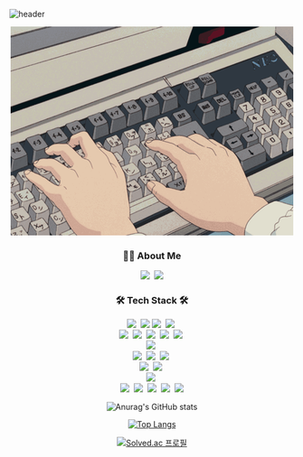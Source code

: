![header](https://capsule-render.vercel.app/api?type=waving&color=F8E2CF&height=300&section=header&text=LJW1126&fontSize=90&animation=fadeIn&fontAlignY=38&desc=Decorate%20GitHub%20Profile%20or%20any%20Repo%20like%20me!&descAlignY=51&descAlign=62)

<div align="center">
  <img src="./images/keyboard.gif"/>
</div>

<h3 align="center">💁‍♂️ About Me </h3>
<p align="center">
  <a href="https://dear-cloud-414.notion.site/452d58765f4148d0ac456cbb79ee6612"><img src="https://img.shields.io/badge/Notion-000000?style=flat-square&logo=Notion&logoColor=white&link=https://dear-cloud-414.notion.site/452d58765f4148d0ac456cbb79ee6612"/></a>&nbsp
  <a href="mailto:leejinwoo1126@gmail.com"><img src="https://img.shields.io/badge/Gmail-d14836?style=flat-square&logo=Gmail&logoColor=white&link=mailto:4855chl@gmail.com"/></a>
</p>

<!--
  1. 주소에 + 는 %2B로 , 공백은 %20으로 치환하기 !
  [사이트 주소]
  1. 배지 아이콘 >> simpleicons.org
  2. BOJ 프로필 >> https://github.com/mazassumnida/mazassumnida
  3. capsule-render(헤더) >> https://github.com/kyechan99/capsule-render
  4. GitHub Stat >> https://github.com/anuraghazra/github-readme-stats/blob/master/docs/readme_kr.md#themes
-->
<h3 align="center">🛠 Tech Stack 🛠</h3>
<p align="center">
  <img src="https://img.shields.io/badge/Java-007396?style=flat-square&logo=Java&logoColor=white"/>&nbsp 
  <img src="https://img.shields.io/badge/Spring-6DB33F?style=flat-square&logo=Spring&logoColor=white"/>
  <img src="https://img.shields.io/badge/Spring%20Batch-6DB33F?style=flat-square&logo=Spring&logoColor=white"/>&nbsp 
  <img src="https://img.shields.io/badge/Spring%20Boot-6DB33F?style=flat-square&logo=Spring Boot&logoColor=white"/>&nbsp 
  <br/>
  <img src="https://img.shields.io/badge/HTML5-4479A1?style=flat-square&logo=HTML5&logoColor=white"/>&nbsp 
  <img src="https://img.shields.io/badge/CSS3-1572B6?style=flat-square&logo=Css3&logoColor=white"/>&nbsp 
  <img src="https://img.shields.io/badge/Javascript-1572B6?style=flat-square&logo=javascript&logoColor=white"/>&nbsp 
  <img src="https://img.shields.io/badge/Vue.js-6DB33F?style=flat-square&logo=Vue.js&logoColor=white"/>&nbsp 
  <img src="https://img.shields.io/badge/VueCLI-6DB33F?style=flat-square&logo=Vue.js&logoColor=white"/>&nbsp 
  <br/>
  <img src="https://img.shields.io/badge/Python-3766AB?style=flat-square&logo=Python&logoColor=white"/>&nbsp 
  <br/>
  <img src="https://img.shields.io/badge/Mysql-4479A1?style=flat-square&logo=MySql&logoColor=white"/>&nbsp 
  <img src="https://img.shields.io/badge/MariaDB-4479A1?style=flat-square&logo=MariaDB&logoColor=white"/>&nbsp 
  <img src="https://img.shields.io/badge/Oracle-d14836?style=flat-square&logo=Oracle&logoColor=white"/>&nbsp
  <br/>
  <img src="https://img.shields.io/badge/Apache-d14836?style=flat-square&logo=Apache&logoColor=white"/>&nbsp
  <img src="https://img.shields.io/badge/Apache%20Tomcat-d14836?style=flat-square&logo=Apache%20Tomcat&logoColor=white"/>&nbsp
  <br/>
  <img src="https://img.shields.io/badge/Linux-3766AB?style=flat-square&logo=Linux&logoColor=white"/>&nbsp
  <br/>
  <img src="https://img.shields.io/badge/Eclipse%20IDE-3766AB?style=flat-square&logo=Eclipse%20IDE&logoColor=white"/>&nbsp
  <img src="https://img.shields.io/badge/VSCode-3766AB?style=flat-square&logo=Visual%20Studio%20Code%20&logoColor=white"/>&nbsp
  <img src="https://img.shields.io/badge/Git-d14836?style=flat-square&logo=Git&logoColor=white"/>&nbsp
  <img src="https://img.shields.io/badge/GitHub-d14836?style=flat-square&logo=GitHub&logoColor=white"/>&nbsp
  <img src="https://img.shields.io/badge/Slack-3766AB?style=flat-square&logo=Slack&logoColor=white"/>
</p>



<div align="center">

![Anurag's GitHub stats](https://github-readme-stats.vercel.app/api?username=ljw1126&show_icons=true)

[![Top Langs](https://github-readme-stats.vercel.app/api/top-langs/?username=ljw1126&layout=compact)](https://github.com/anuraghazra/github-readme-stats)

[![Solved.ac
프로필](http://mazassumnida.wtf/api/v2/generate_badge?boj=leejinwoo1126)](https://solved.ac/leejinwoo1126)

</div>


